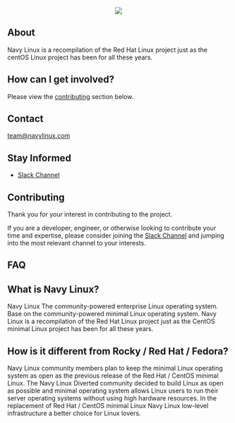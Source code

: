 <p align="center">
<a href="https://www.navylinux.com/">
<img src="https://raw.githubusercontent.com/navy-linux/logos/main/logo-text.jpg">
</a>
</p>

## About

Navy Linux is a recompilation of the Red Hat Linux project just as the centOS Linux project has been for all these years.

## How can I get involved?

Please view the [contributing](#contributing) section below.

## Contact

team@navylinux.com

## Stay Informed

* [Slack Channel](https://join.slack.com/t/nuevoespaciod-ghs4889/shared_invite/zt-kj37s3lu-~JkloN8UHgH38cyuD97V7Q)

## Contributing

Thank you for your interest in contributing to the project.

If you are a developer, engineer, or otherwise looking to contribute your time and expertise, please consider joining the [Slack Channel](https://join.slack.com/t/nuevoespaciod-ghs4889/shared_invite/zt-kj37s3lu-~JkloN8UHgH38cyuD97V7Q) and jumping into the most relevant channel to your interests.

## FAQ

## What is Navy Linux?

Navy Linux The community-powered enterprise Linux operating system. Base on the community-powered minimal Linux operating system. Navy Linux is a recompilation of the Red Hat Linux project just as the CentOS minimal Linux project has been for all these years.

## How is it different from Rocky / Red Hat / Fedora?

Navy Linux community members plan to keep the minimal Linux operating system as open as the previous release of the Red Hat / CentOS minimal Linux. The Navy Linux Diverted community decided to build Linux as open as possible and minimal operating system allows Linux users to run their server operating systems without using high hardware resources. In the replacement of Red Hat / CentOS minimal Linux Navy Linux low-level infrastructure a better choice for Linux lovers.
